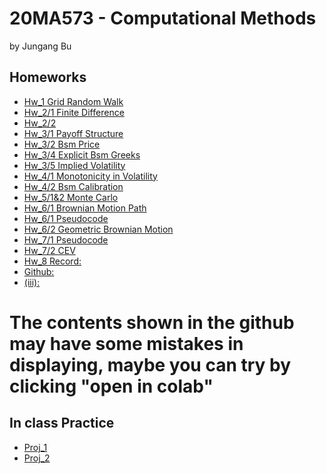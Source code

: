 # 20MA573 - Computational Methods
by Jungang Bu

## Homeworks
- [Hw_1 Grid Random Walk](src/hw1_grid_random_walk.ipynb)
- [Hw_2/1 Finite Difference](src/Hw2_finite_difference.ipynb)
- [Hw_2/2](src/Hw2_pdf.ipynb)
- [Hw_3/1 Payoff Structure](src/Hw3_payoff_structure_of_option_combinations.ipynb)
- [Hw_3/2 Bsm Price](src/Hw3_bsm_price_change.ipynb)
- [Hw_3/4 Explicit Bsm Greeks](src/Hw3_Explicit_bsm_greeks.ipynb)
- [Hw_3/5 Implied Volatility](src/Hw3_implied_volatility.ipynb)
- [Hw_4/1 Monotonicity in Volatility](src/Hw4_Monotonicity_in_volatility.ipynb)
- [Hw_4/2 Bsm Calibration](src/Hw4_BSM_Calibration.ipynb)
- [Hw_5/1&2 Monte Carlo](src/Hw5_Monte_Carlo.ipynb)
- [Hw_6/1 Brownian Motion Path](src/Hw6_BM1D.ipynb)
- [Hw_6/1 Pseudocode](src/Hw6_Pseudocode.pdf)
- [Hw_6/2 Geometric Brownian Motion](src/Hw6_Geometric_Brownian_Motion.ipynb)
- [Hw_7/1 Pseudocode](src/Hw7_Pseudocode.pdf)
- [Hw_7/2 CEV](src/Hw7_CEV.ipynb)
- [Hw_8 Record:](src/Hw8_1.ipynb)
- [Github:](src/Hw8_2.ipynb)
- [(iii):](src/(iii).pdf)




# The contents shown in the github may have some mistakes in displaying, maybe you can try by clicking "open in colab"

## In class Practice
- [Proj_1](src/Project_1.ipynb)
- [Proj_2](src/Project_2.ipynb)
